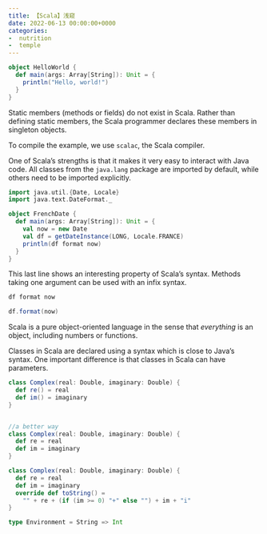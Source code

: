```yaml
---
title: 【Scala】浅窥
date: 2022-06-13 00:00:00+0000
categories: 
-  nutrition
-  temple
---
```



```scala
object HelloWorld {
  def main(args: Array[String]): Unit = {
    println("Hello, world!")
  }
}
```

Static members (methods or fields) do not exist in Scala. Rather than defining static members, the Scala programmer declares these members in singleton objects.



To compile the example, we use `scalac`, the Scala compiler. 



One of Scala’s strengths is that it makes it very easy to interact with Java code. All classes from the `java.lang` package are imported by default, while others need to be imported explicitly.



```scala
import java.util.{Date, Locale}
import java.text.DateFormat._

object FrenchDate {
  def main(args: Array[String]): Unit = {
    val now = new Date
    val df = getDateInstance(LONG, Locale.FRANCE)
    println(df format now)
  }
}
```

This last line shows an interesting property of Scala’s syntax. Methods taking one argument can be used with an infix syntax. 

```scala
df format now

df.format(now)
```



Scala is a pure object-oriented language in the sense that *everything* is an object, including numbers or functions.



Classes in Scala are declared using a syntax which is close to Java’s syntax. One important difference is that classes in Scala can have parameters. 

```scala
class Complex(real: Double, imaginary: Double) {
  def re() = real
  def im() = imaginary
}


//a better way
class Complex(real: Double, imaginary: Double) {
  def re = real
  def im = imaginary
}
```



```scala
class Complex(real: Double, imaginary: Double) {
  def re = real
  def im = imaginary
  override def toString() =
    "" + re + (if (im >= 0) "+" else "") + im + "i"
}
```



```scala
type Environment = String => Int
```















